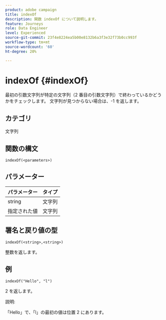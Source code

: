 ```yaml
---
product: adobe campaign
title: indexOf
description: 関数 indexOf について説明します。
feature: Journeys
role: Data Engineer
level: Experienced
source-git-commit: 23f4e8224ea5b00e8132b6a3f3e32f73b0cc993f
workflow-type: tm+mt
source-wordcount: '60'
ht-degree: 20%

---
```


# indexOf {#indexOf}

最初の引数文字列が特定の文字列（2 番目の引数文字列）で終わっているかどうかをチェックします。 文字列が見つからない場合は、-1 を返します。

## カテゴリ

文字列

## 関数の構文

`indexOf(<parameters>)`

## パラメーター

| パラメーター | タイプ |
|-----------|------------------|
| string | 文字列 |
| 指定された値 | 文字列 |

## 署名と戻り値の型

`indexOf(<string>,<string>)`

整数を返します。

## 例

`indexOf("Hello", "l")`

2 を返します。

説明:

「Hello」で、「l」の最初の値は位置 2 にあります。
